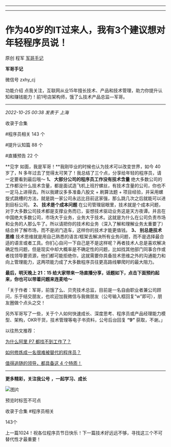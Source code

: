 ----------------------------------------
----------------------------------------
#  作为40岁的IT过来人，我有3个建议想对年轻程序员说！

原创 程军  [ 军哥手记 ](javascript:void\(0\);)

**军哥手记** ![]()

微信号 zxhy_cj

功能介绍 点我关注，互联网从业15年擅长技术、产品和技术管理，助力你提升认知和赚钱能力！前1号店架构师，饿了么技术产品总监—军哥。

____

_2022-10-25 00:38_ _发表于 上海_

收录于合集

#程序员相关 143 个

#提升认知篇 88 个

#直播预告 22 个

**见字 如面，我是军哥！**我刚毕业的时候也认为技术可以改变世界，如今 40 岁了，N
多年过去了觉得太可笑了！我总结了三个点，分享给年轻的程序员，请一定要看到最后哦～ **1、 大部分公司的程序员工作没有技术含量**
绝大多数公司的工作都没什么技术含量，都是面试造飞机上班拧螺丝，有技术含量的公司，你也不一定马上进得去。所以我建议多多准备八股文 + 刷算法题 +
项目经验，并采用螺旋式跳槽的方法，就是跳一家公司永远比目前这家强，那么跳几次之后就能可以进到目标公司。 **2、 技术是个成本问题**
在公司管理层眼里，技术就是个成本问题，对于大多数公司技术都是支撑业务而已，妄想技术驱动业务这是天方夜谭。并且在中国绝大多数公司，市场大于业务，业务大于技术。这就是为什么在公司负责市场和业务的人那么牛了。所以请把你的技术和业务（深入了解和理解业务太重要了）结合并了解市场，而不是闭门造车，这样你的技术才能更值钱。
**3、 别总是技术思维**
技术思维就是用自己熟悉的语言/框架去解决所有业务问题，而不是选择最合适的语言或者工具。你扪心自问一下自己是不是这样呢？再者技术人总是喜欢解决确定性问题，但是现实中却大概率是不确定性的问题，比如找其他部门同事合作或者找领导要资源，他们都可能拒绝你，这就需要你具备技术思维之外的沟通能力和向上管理能力，这两项能力成了大多数程序员往更高路线攀爬时的最大阻力。

 **最后，明天晚上 21：15 给大家带来一场直播分享，话题如下，点击下面预约起来，你也可以带着问题来连麦哈～**

「关于作者：军哥，前饿了么、贝壳技术总监，目前是一名自由职业者兼公司顾问，乐于结交朋友，也欢迎加我微信与我做朋友（公号输入框回复“w”即可），朋友圈做个点头之交！

另外军哥写了一些，关于个人如何快速成长、深度思考、程序员或产品经理能力模型、架构，OKR干货，技术管理等电子书资料，公号后台回复 **“9”**
获取，不谢。」  

以往热文推荐：

[为什么阿里 P7
都找不到工作了？](http://mp.weixin.qq.com/s?__biz=MzA3MDU2MjM4Ng==&mid=2247496802&idx=1&sn=341cc2d8a2e72632e80f914a1817dbfe&chksm=9f38535fa84fda494ebe86a95d7de1f6a86bb43c0ba91a6451e87e7651228cba9760a7d75fdf&scene=21#wechat_redirect)

[如何修炼成一名很难被替代的程序员？](http://mp.weixin.qq.com/s?__biz=MzA3MDU2MjM4Ng==&mid=2247496780&idx=1&sn=da5a932426cf766039673bf5fb328dec&chksm=9f385371a84fda6751b9006a6c7115fda487ff39f1bcd2c0004eb3657c3de28ccfa6729188e5&scene=21#wechat_redirect)

[值得追随的领导，都具备这 4
个特质！](http://mp.weixin.qq.com/s?__biz=MzA3MDU2MjM4Ng==&mid=2247496580&idx=1&sn=8a4b9b1d6f0a345632cbb98ead9c9aa7&chksm=9f3854b9a84fddaf51b10325beae6581f454313f8493265c62e124c1f15971a7e8f399270007&scene=21#wechat_redirect)

  

* * *

  

 **更多精彩，关注我公号** **，一起学习、成长**

![图片](https://mmbiz.qpic.cn/mmbiz_png/b96CibCt70iaajvl7fD4ZCicMcjhXMp1v6UibM134tIsO1j5yqHyNhh9arj090oAL7zGhRJRq6cFqFOlDZMleLl4pw/640?wx_fmt=png)

预览时标签不可点

收录于合集 #程序员相关

143个

上一篇1024！祝各位程序员节日快乐！下一篇技术好远远不够，寻找这三个不可替代性才最重要！

